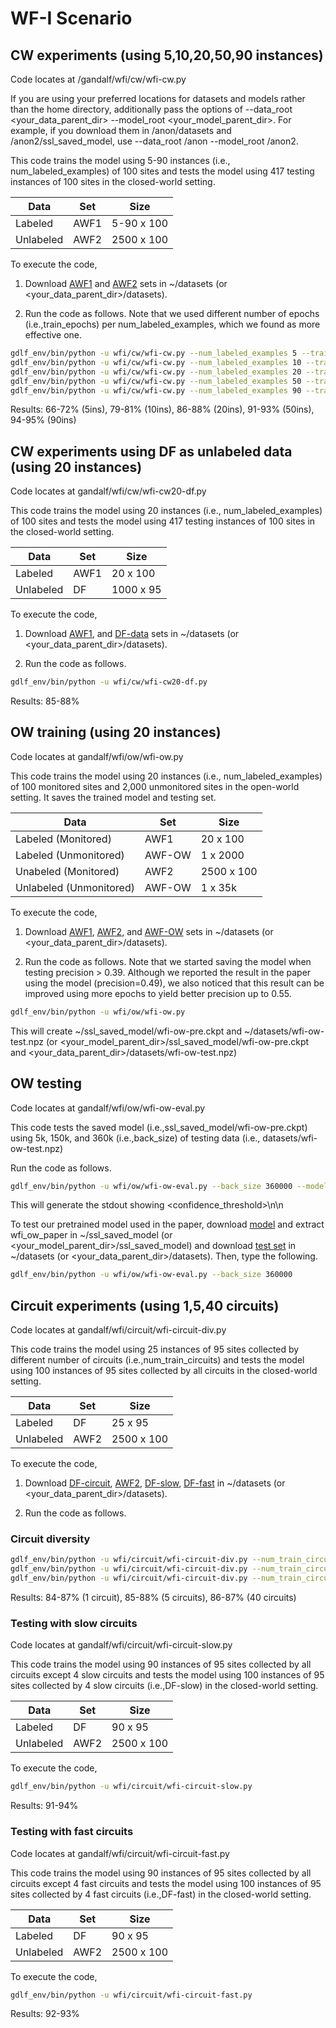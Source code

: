 # WF-I Scenario

## CW experiments (using 5,10,20,50,90 instances)

Code locates at /gandalf/wfi/cw/wfi-cw.py

If you are using your preferred locations for datasets and models rather than the home directory, additionally pass the options of --data_root <your_data_parent_dir> --model_root <your_model_parent_dir>. For example, if you download them in /anon/datasets and /anon2/ssl_saved_model, use --data_root /anon --model_root /anon2.

This code trains the model using 5-90 instances (i.e., num_labeled_examples) of 100 sites and tests the model using 417 testing instances of 100 sites in the closed-world setting. 

| Data  | Set | Size |
| ------------- | ------------- | ------------- |
| Labeled  | AWF1  | 5-90 x 100  |
| Unlabeled  | AWF2  | 2500 x 100  |

To execute the code, 

1. Download [AWF1](https://docs.google.com/uc?export=download&id=1nOR_bFdBUn4DAHZdg8Q9N3x5UCBoZGfA) and [AWF2](https://docs.google.com/uc?export=download&id=1vbYleGfewHcJqkUsBL9oao7PuPExwl9R) sets in ~/datasets (or <your_data_parent_dir>/datasets).

2. Run the code as follows. Note that we used different number of epochs (i.e.,train_epochs) per num_labeled_examples, which we found as more effective one. 

```sh
gdlf_env/bin/python -u wfi/cw/wfi-cw.py --num_labeled_examples 5 --train_epochs 12
gdlf_env/bin/python -u wfi/cw/wfi-cw.py --num_labeled_examples 10 --train_epochs 15
gdlf_env/bin/python -u wfi/cw/wfi-cw.py --num_labeled_examples 20 --train_epochs 25
gdlf_env/bin/python -u wfi/cw/wfi-cw.py --num_labeled_examples 50 --train_epochs 20
gdlf_env/bin/python -u wfi/cw/wfi-cw.py --num_labeled_examples 90 --train_epochs 20
```

Results: 66-72% (5ins), 79-81% (10ins), 86-88% (20ins), 91-93% (50ins), 94-95% (90ins)

## CW experiments using DF as unlabeled data (using 20 instances)

Code locates at gandalf/wfi/cw/wfi-cw20-df.py

This code trains the model using 20 instances (i.e., num_labeled_examples) of 100 sites and tests the model using 417 testing instances of 100 sites in the closed-world setting. 

| Data  | Set | Size |
| ------------- | ------------- | ------------- |
| Labeled  | AWF1  | 20 x 100  |
| Unlabeled  | DF  | 1000 x 95  |

To execute the code, 

1. Download [AWF1](https://docs.google.com/uc?export=download&id=1nOR_bFdBUn4DAHZdg8Q9N3x5UCBoZGfA), and [DF-data](https://docs.google.com/uc?export=download&id=1BEzP3kwtw33BMYp2BKITrG_LFowc1k6b) sets in ~/datasets (or <your_data_parent_dir>/datasets).

2. Run the code as follows. 

```sh
gdlf_env/bin/python -u wfi/cw/wfi-cw20-df.py
```

Results: 85-88%

## OW training (using 20 instances)

Code locates at gandalf/wfi/ow/wfi-ow.py

This code trains the model using 20 instances (i.e., num_labeled_examples) of 100 monitored sites and 2,000 unmonitored sites in the open-world setting. It saves the trained model and testing set. 

| Data  | Set | Size |
| ------------- | ------------- | ------------- |
| Labeled (Monitored) | AWF1  | 20 x 100  |
| Labeled (Unmonitored) | AWF-OW  | 1 x 2000  |
| Unabeled (Monitored) | AWF2  | 2500 x 100  |
| Unlabeled (Unmonitored) | AWF-OW  | 1 x 35k  |

To execute the code, 

1. Download [AWF1](https://docs.google.com/uc?export=download&id=1nOR_bFdBUn4DAHZdg8Q9N3x5UCBoZGfA), [AWF2](https://docs.google.com/uc?export=download&id=1vbYleGfewHcJqkUsBL9oao7PuPExwl9R), and [AWF-OW](https://docs.google.com/uc?export=download&id=1K7nr4ReEYMYH04DYOswyxt2Ar_tsJDDS) sets in ~/datasets  (or <your_data_parent_dir>/datasets).

2. Run the code as follows. Note that we started saving the model when testing precision > 0.39. Although we reported the result in the paper using the model (precision=0.49), we also noticed that this result can be improved using more epochs to yield better precision up to 0.55.

```sh
gdlf_env/bin/python -u wfi/ow/wfi-ow.py 
```

This will create ~/ssl_saved_model/wfi-ow-pre<precision>.ckpt and ~/datasets/wfi-ow-test.npz (or <your_model_parent_dir>/ssl_saved_model/wfi-ow-pre<precision>.ckpt and <your_data_parent_dir>/datasets/wfi-ow-test.npz)

## OW testing

Code locates at gandalf/wfi/ow/wfi-ow-eval.py

This code tests the saved model (i.e.,ssl_saved_model/wfi-ow-pre<precision>.ckpt) using 5k, 150k, and 360k (i.e.,back_size) of testing data (i.e., datasets/wfi-ow-test.npz)

Run the code as follows. 

```sh
gdlf_env/bin/python -u wfi/ow/wfi-ow-eval.py --back_size 360000 --model_path /ssl_saved_model/wfi-ow-pre<precision>.ckpt --test_path /datasets/wfi-ow-test.npz
```

This will generate the stdout showing <confidence_threshold>\n<precision>\n<recall>

To test our pretrained model used in the paper, download [model](https://docs.google.com/uc?export=download&id=1wWEL8SFw2Ugk38GrYPADd7R_8q7nHPgI) and extract wfi_ow_paper in ~/ssl_saved_model  (or <your_model_parent_dir>/ssl_saved_model) and download [test set](https://docs.google.com/uc?export=download&id=1HVj9BlUT-SGnAyCFGQP1TI60JrVNKmgg) in ~/datasets  (or <your_data_parent_dir>/datasets). Then, type the following.

```sh
gdlf_env/bin/python -u wfi/ow/wfi-ow-eval.py --back_size 360000
```

## Circuit experiments (using 1,5,40 circuits)

Code locates at gandalf/wfi/circuit/wfi-circuit-div.py

This code trains the model using 25 instances of 95 sites collected by different number of circuits (i.e.,num_train_circuits) and tests the model using 100 instances of 95 sites collected by all circuits in the closed-world setting.

| Data  | Set | Size |
| ------------- | ------------- | ------------- |
| Labeled  | DF  | 25 x 95  |
| Unlabeled  | AWF2  | 2500 x 100  |

To execute the code, 

1. Download [DF-circuit](https://docs.google.com/uc?export=download&id=1nb1BvpTYkxWK4Sk6i7iSJhvyQ4fqJPtw), [AWF2](https://docs.google.com/uc?export=download&id=1vbYleGfewHcJqkUsBL9oao7PuPExwl9R), [DF-slow](https://docs.google.com/uc?export=download&id=1Dmc9UaOmb1hRveuQlryHK_4PwzAxugXB), [DF-fast](https://docs.google.com/uc?export=download&id=1F6Qg-VzbMHZNqsMMXR63D-dlKnY08Uj6) in ~/datasets (or <your_data_parent_dir>/datasets).

2. Run the code as follows. 

### Circuit diversity

```sh
gdlf_env/bin/python -u wfi/circuit/wfi-circuit-div.py --num_train_circuits 1
gdlf_env/bin/python -u wfi/circuit/wfi-circuit-div.py --num_train_circuits 5
gdlf_env/bin/python -u wfi/circuit/wfi-circuit-div.py --num_train_circuits 40
```

Results: 84-87% (1 circuit), 85-88% (5 circuits), 86-87% (40 circuits)

### Testing with slow circuits

Code locates at gandalf/wfi/circuit/wfi-circuit-slow.py

This code trains the model using 90 instances of 95 sites collected by all circuits except 4 slow circuits and tests the model using 100 instances of 95 sites collected by 4 slow circuits (i.e.,DF-slow) in the closed-world setting.

| Data  | Set | Size |
| ------------- | ------------- | ------------- |
| Labeled  | DF  | 90 x 95  |
| Unlabeled  | AWF2  | 2500 x 100  |

To execute the code, 

```sh
gdlf_env/bin/python -u wfi/circuit/wfi-circuit-slow.py
```

Results: 91-94%

### Testing with fast circuits

Code locates at gandalf/wfi/circuit/wfi-circuit-fast.py

This code trains the model using 90 instances of 95 sites collected by all circuits except 4 fast circuits and tests the model using 100 instances of 95 sites collected by 4 fast circuits (i.e.,DF-fast) in the closed-world setting.

| Data  | Set | Size |
| ------------- | ------------- | ------------- |
| Labeled  | DF  | 90 x 95  |
| Unlabeled  | AWF2  | 2500 x 100  |

To execute the code, 

```sh
gdlf_env/bin/python -u wfi/circuit/wfi-circuit-fast.py
```

Results: 92-93%
